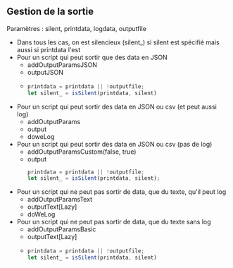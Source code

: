 ## Gestion de la sortie
Paramètres : silent, printdata, logdata, outputfile

- Dans tous les cas, on est silencieux (silent_) si silent est spécifié mais aussi si printdata l'est
- Pour un script qui peut sortir que des data en JSON
    - addOutputParamsJSON
    - outputJSON
    - 
        ```js
        printdata = printdata || !outputfile;
        let silent_ = isSilent(printdata, silent)
        ```
- Pour un script qui peut sortir des data en JSON ou csv (et peut aussi log)
    - addOutputParams
    - output
    - doweLog
- Pour un script qui peut sortir des data en JSON ou csv (pas de log)
    - addOutputParamsCustom(false, true)
    - output
        ```js
        printdata = printdata || !outputfile;
        let silent_ = isSilent(printdata, silent); 
        ```
- Pour un script qui ne peut pas sortir de data, que du texte, qu'il peut log
    - addOutputParamsText
    - outputText[Lazy]
    - doWeLog
- Pour un script qui ne peut pas sortir de data, que du texte sans log
    - addOutputParamsBasic
    - outputText[Lazy]
    -   
        ```js
        printdata = printdata || !outputfile;
        let silent_ = isSilent(printdata, silent) 
        ```